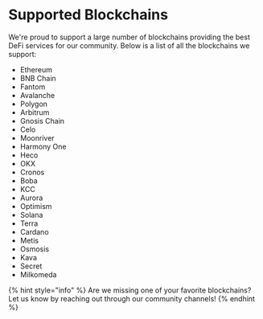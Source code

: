 # Supported Blockchains

We're proud to support a large number of blockchains providing the best DeFi services for our community. Below is a list of all the blockchains we support:

* Ethereum
* BNB Chain
* Fantom
* Avalanche
* Polygon
* Arbitrum
* Gnosis Chain
* Celo
* Moonriver
* Harmony One
* Heco
* OKX
* Cronos
* Boba
* KCC
* Aurora
* Optimism
* Solana
* Terra
* Cardano
* Metis
* Osmosis
* Kava
* Secret
* Milkomeda

{% hint style="info" %}
Are we missing one of your favorite blockchains? Let us know by reaching out through our community channels!
{% endhint %}

